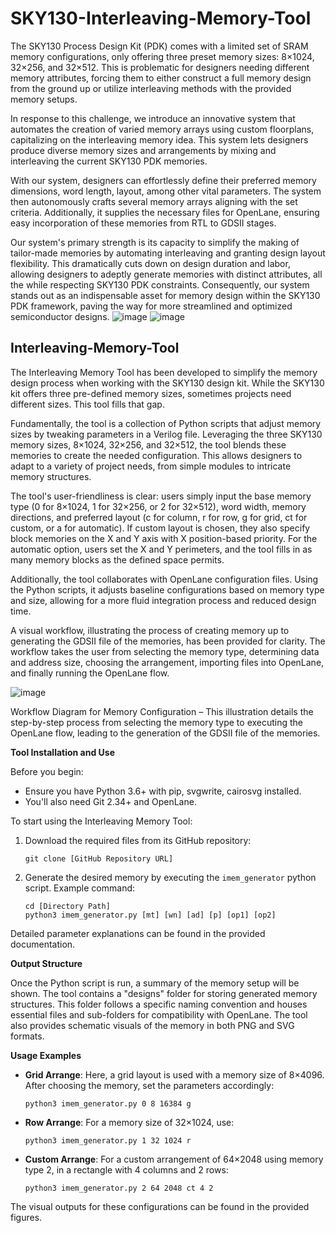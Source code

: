 # SKY130-Interleaving-Memory-Tool
The SKY130 Process Design Kit (PDK) comes with a limited set of SRAM memory configurations, only offering three preset memory sizes: 8×1024, 32×256, and 32×512. This is problematic for designers needing different memory attributes, forcing them to either construct a full memory design from the ground up or utilize interleaving methods with the provided memory setups. 

In response to this challenge, we introduce an innovative system that automates the creation of varied memory arrays using custom floorplans, capitalizing on the interleaving memory idea. This system lets designers produce diverse memory sizes and arrangements by mixing and interleaving the current SKY130 PDK memories.

With our system, designers can effortlessly define their preferred memory dimensions, word length, layout, among other vital parameters. The system then autonomously crafts several memory arrays aligning with the set criteria. Additionally, it supplies the necessary files for OpenLane, ensuring easy incorporation of these memories from RTL to GDSII stages.

Our system's primary strength is its capacity to simplify the making of tailor-made memories by automating interleaving and granting design layout flexibility. This dramatically cuts down on design duration and labor, allowing designers to adeptly generate memories with distinct attributes, all the while respecting SKY130 PDK constraints. Consequently, our system stands out as an indispensable asset for memory design within the SKY130 PDK framework, paving the way for more streamlined and optimized semiconductor designs.
![image](https://github.com/Baungarten-CINVESTAV/SKY130-Interleaving-Memory-Tool/assets/101527680/ee12ce04-a658-43a2-a06d-7f09dbd0f79a)
![image](https://github.com/Baungarten-CINVESTAV/SKY130-Interleaving-Memory-Tool/assets/101527680/a5a59cbe-d50a-44d2-91b4-c9bc5379ce4c)

## Interleaving-Memory-Tool
The Interleaving Memory Tool has been developed to simplify the memory design process when working with the SKY130 design kit. While the SKY130 kit offers three pre-defined memory sizes, sometimes projects need different sizes. This tool fills that gap.

Fundamentally, the tool is a collection of Python scripts that adjust memory sizes by tweaking parameters in a Verilog file. Leveraging the three SKY130 memory sizes, 8×1024, 32×256, and 32×512, the tool blends these memories to create the needed configuration. This allows designers to adapt to a variety of project needs, from simple modules to intricate memory structures.

The tool's user-friendliness is clear: users simply input the base memory type (0 for 8×1024, 1 for 32×256, or 2 for 32×512), word width, memory directions, and preferred layout (c for column, r for row, g for grid, ct for custom, or a for automatic). If custom layout is chosen, they also specify block memories on the X and Y axis with X position-based priority. For the automatic option, users set the X and Y perimeters, and the tool fills in as many memory blocks as the defined space permits.

Additionally, the tool collaborates with OpenLane configuration files. Using the Python scripts, it adjusts baseline configurations based on memory type and size, allowing for a more fluid integration process and reduced design time.

A visual workflow, illustrating the process of creating memory up to generating the GDSII file of the memories, has been provided for clarity. The workflow takes the user from selecting the memory type, determining data and address size, choosing the arrangement, importing files into OpenLane, and finally running the OpenLane flow.

![image](https://github.com/Baungarten-CINVESTAV/SKY130-Interleaving-Memory-Tool/assets/101527680/d5fd7f69-006e-4bcd-8daa-e451cc19dc5b)


Workflow Diagram for Memory Configuration – This illustration details the step-by-step process from selecting the memory type to executing the OpenLane flow, leading to the generation of the GDSII file of the memories.

**Tool Installation and Use**

Before you begin:
- Ensure you have Python 3.6+ with pip, svgwrite, cairosvg installed.
- You'll also need Git 2.34+ and OpenLane.

To start using the Interleaving Memory Tool:
1. Download the required files from its GitHub repository:
   ```
   git clone [GitHub Repository URL]
   ```
2. Generate the desired memory by executing the `imem_generator` python script. Example command:
   ```
   cd [Directory Path]
   python3 imem_generator.py [mt] [wn] [ad] [p] [op1] [op2]
   ```

Detailed parameter explanations can be found in the provided documentation.

**Output Structure**

Once the Python script is run, a summary of the memory setup will be shown. The tool contains a "designs" folder for storing generated memory structures. This folder follows a specific naming convention and houses essential files and sub-folders for compatibility with OpenLane. The tool also provides schematic visuals of the memory in both PNG and SVG formats.

**Usage Examples**

- **Grid Arrange**: Here, a grid layout is used with a memory size of 8×4096. After choosing the memory, set the parameters accordingly:
  ```
  python3 imem_generator.py 0 8 16384 g
  ```

- **Row Arrange**: For a memory size of 32×1024, use:
  ```
  python3 imem_generator.py 1 32 1024 r
  ```

- **Custom Arrange**: For a custom arrangement of 64×2048 using memory type 2, in a rectangle with 4 columns and 2 rows:
  ```
  python3 imem_generator.py 2 64 2048 ct 4 2
  ```

The visual outputs for these configurations can be found in the provided figures.


